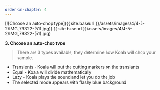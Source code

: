 ```yaml
---
order-in-chapter: 4
---
```


[![Choose an auto-chop type]({{ site.baseurl }}/assets/images/4/4-5-2/IMG_79322-(51).jpg)]({{
site.baseurl }}/assets/images/4/4-5-2/IMG_79322-(51).jpg)

**3. Choose an auto-chop type**

> There are 3 types available, they determine how Koala will chop your sample.

- Transients - Koala will put the cutting markers on the transiants
- Equal - Koala will divide mathematically
- Lazy - Koala plays the sound and let you do the job
- The selected mode appears with flashy blue background

